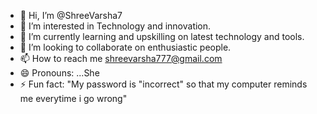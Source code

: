 - 👋 Hi, I’m @ShreeVarsha7
- 👀 I’m interested in Technology and innovation.
- 🌱 I’m currently learning and upskilling on latest technology and tools.
- 💞️ I’m looking to collaborate on enthusiastic people.
- 📫 How to reach me shreevarsha777@gmail.com
- 😄 Pronouns: ...She
- ⚡ Fun fact: "My password is "incorrect" so that my computer reminds me everytime i go wrong"

<!---
ShreeVarsha7/ShreeVarsha7 is a ✨ special ✨ repository because its `README.md` (this file) appears on your GitHub profile.
You can click the Preview link to take a look at your changes.
--->
